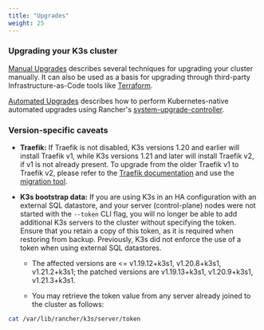 ```yaml
---
title: "Upgrades"
weight: 25
---
```


### Upgrading your K3s cluster

[Manual Upgrades](manual.md) describes several techniques for upgrading your cluster manually. It can also be used as a basis for upgrading through third-party Infrastructure-as-Code tools like [Terraform](https://www.terraform.io/).

[Automated Upgrades](automated.md) describes how to perform Kubernetes-native automated upgrades using Rancher's [system-upgrade-controller](https://github.com/rancher/system-upgrade-controller).

### Version-specific caveats

- **Traefik:** If Traefik is not disabled, K3s versions 1.20 and earlier will install Traefik v1, while K3s versions 1.21 and later will install Traefik v2, if v1 is not already present. To upgrade from the older Traefik v1 to Traefik v2, please refer to the [Traefik documentation](https://doc.traefik.io/traefik/migration/v1-to-v2/) and use the [migration tool](https://github.com/traefik/traefik-migration-tool).

- **K3s bootstrap data:** If you are using K3s in an HA configuration with an external SQL datastore, and your server (control-plane) nodes were not started with the `--token` CLI flag, you will no longer be able to add additional K3s servers to the cluster without specifying the token. Ensure that you retain a copy of this token, as it is required when restoring from backup. Previously, K3s did not enforce the use of a token when using external SQL datastores. 
    - The affected versions are &lt;= v1.19.12+k3s1, v1.20.8+k3s1, v1.21.2+k3s1; the patched versions are v1.19.13+k3s1, v1.20.9+k3s1, v1.21.3+k3s1.

    - You may retrieve the token value from any server already joined to the cluster as follows:
```bash
cat /var/lib/rancher/k3s/server/token
```
